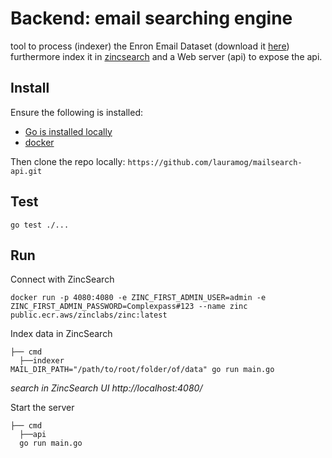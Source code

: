 # Backend: email searching engine 

tool to process (indexer) the Enron Email Dataset (download it [here](http://www.cs.cmu.edu/~enron/enron_mail_20110402.tgz)) 
furthermore index it in [zincsearch](https://zincsearch.com/) and a Web server (api) to expose the api.  

## Install 
Ensure the following is installed:

* [Go is installed locally](https://go.dev/doc/install) 
* [docker](https://www.docker.com/get-started/)

Then clone the repo locally: `https://github.com/lauramog/mailsearch-api.git`

## Test

```shell
go test ./...
```

## Run 

Connect with ZincSearch

```shell
docker run -p 4080:4080 -e ZINC_FIRST_ADMIN_USER=admin -e ZINC_FIRST_ADMIN_PASSWORD=Complexpass#123 --name zinc public.ecr.aws/zinclabs/zinc:latest
```

Index data in ZincSearch

```shell
├── cmd
  ├──indexer
MAIL_DIR_PATH="/path/to/root/folder/of/data" go run main.go
```

*search in ZincSearch UI http://localhost:4080/* 


Start the server 

```shell
├── cmd
  ├──api
  go run main.go
```


